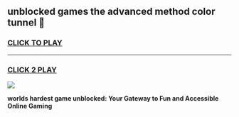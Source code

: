 
## unblocked games the advanced method color tunnel 👋
<h3>
<a href="https://premium.freeplayer.one?title=unblocked_games_the_advanced_method_color_tunnel&ref=12F">CLICK TO PLAY</a></h3>
<hr>

<h3>
<a href="https://premium.freeplayer.one?title=unblocked_games_the_advanced_method_color_tunnel&ref=12F">CLICK 2 PLAY</a>
  
</h3>

<a href="https://premium.freeplayer.one?title=unblocked_games_the_advanced_method_color_tunnel&ref=12F/"><img src="https://clearcache.store/games.png"></a>


**worlds hardest game unblocked: Your Gateway to Fun and Accessible Online Gaming**
